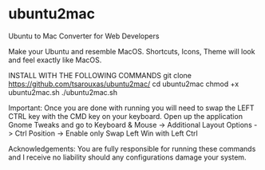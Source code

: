 # ubuntu2mac
Ubuntu to Mac Converter for Web Developers

Make your Ubuntu and resemble MacOS. 
Shortcuts, Icons, Theme will look and feel exactly like MacOS.

INSTALL WITH THE FOLLOWING COMMANDS
git clone https://github.com/tsarouxas/ubuntu2mac/
cd ubuntu2mac
chmod +x ubuntu2mac.sh
./ubuntu2mac.sh

Important: Once you are done with running you will need to swap the LEFT CTRL key with the CMD key on your keyboard. 
Open up the application Gnome Tweaks and go to Keyboard & Mouse -> Additional Layout Options -> 
Ctrl Position -> Enable only Swap Left Win with Left Ctrl

Acknowledgements:
You are fully responsible for running these commands and I receive no liability should any configurations damage your system.
